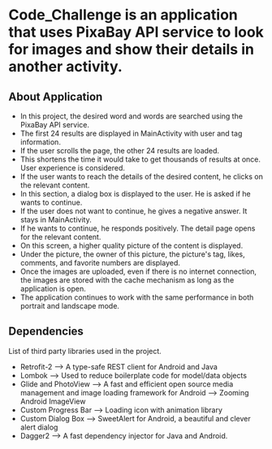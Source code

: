 # Code_Challenge is an application that uses PixaBay API service to look for images and show their details in another activity.  

## About Application

- In this project, the desired word and words are searched using the PixaBay API service. 
- The first 24 results are displayed in MainActivity with user and tag information. 
- If the user scrolls the page, the other 24 results are loaded. 
- This shortens the time it would take to get thousands of results at once. User experience is considered. 
- If the user wants to reach the details of the desired content, he clicks on the relevant content. 
- In this section, a dialog box is displayed to the user. He is asked if he wants to continue. 
- If the user does not want to continue, he gives a negative answer. It stays in MainActivity. 
- If he wants to continue, he responds positively. The detail page opens for the relevant content. 
- On this screen, a higher quality picture of the content is displayed. 
- Under the picture, the owner of this picture, the picture's tag, likes, comments, and favorite numbers are displayed. 
- Once the images are uploaded, even if there is no internet connection, 
  the images are stored with the cache mechanism as long as the application is open. 
- The application continues to work with the same performance in both portrait and landscape mode.

## Dependencies
  List of third party libraries used in the project.

- Retrofit-2          --> A type-safe REST client for Android and Java
- Lombok              --> Used to reduce boilerplate code for model/data objects
- Glide and PhotoView --> A fast and efficient open source media management and image loading framework for Android
                      --> Zooming Android ImageView
- Custom Progress Bar --> Loading icon with animation library
- Custom Dialog Box   --> SweetAlert for Android, a beautiful and clever alert dialog
- Dagger2             --> A fast dependency injector for Java and Android.
